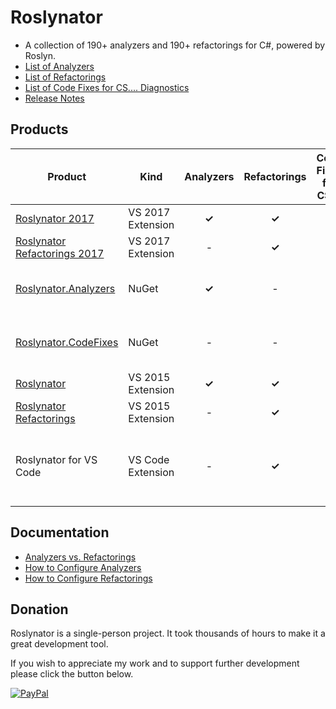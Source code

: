 # Roslynator

* A collection of 190+ analyzers and 190+ refactorings for C#, powered by Roslyn.
* [List of Analyzers](http://github.com/JosefPihrt/Roslynator/blob/master/src/Analyzers/README.md)
* [List of Refactorings](http://github.com/JosefPihrt/Roslynator/blob/master/src/Refactorings/README.md)
* [List of Code Fixes for CS.... Diagnostics](http://github.com/JosefPihrt/Roslynator/blob/master/src/CodeFixes/README.md)
* [Release Notes](http://github.com/JosefPihrt/Roslynator/blob/master/ChangeLog.md)

## Products

|Product|Kind|Analyzers|Refactorings|Code Fixes for CS....|Comment|
|---|---|:---:|:---:|:---:|---|
[Roslynator 2017](http://marketplace.visualstudio.com/items?itemName=josefpihrt.Roslynator2017)|VS 2017 Extension|**&#x2713;**|**&#x2713;**|**&#x2713;**||
[Roslynator Refactorings 2017](http://marketplace.visualstudio.com/items?itemName=josefpihrt.RoslynatorRefactorings2017)|VS 2017 Extension|-|**&#x2713;**|**&#x2713;**||
[Roslynator.Analyzers](http://www.nuget.org/packages/Roslynator.Analyzers/)|NuGet|**&#x2713;**|-|-|Visual Studio 2017 or higher|
[Roslynator.CodeFixes](http://www.nuget.org/packages/Roslynator.CodeFixes/)|NuGet|-|-|**&#x2713;**|Visual Studio 2017 or higher|
[Roslynator](http://marketplace.visualstudio.com/items?itemName=josefpihrt.Roslynator)|VS 2015 Extension|**&#x2713;**|**&#x2713;**|**&#x2713;**||
[Roslynator Refactorings](http://marketplace.visualstudio.com/items?itemName=josefpihrt.RoslynatorRefactorings)|VS 2015 Extension|-|**&#x2713;**|**&#x2713;**||
Roslynator for VS Code|VS Code Extension|-|**&#x2713;**|**&#x2713;**|[How to Enable Roslynator for Visual Studio Code](docs/RoslynatorForVisualStudioCode.md)|

## Documentation

* [Analyzers vs. Refactorings](http://github.com/JosefPihrt/Roslynator/blob/master/docs/AnalyzersVsRefactorings.md)
* [How to Configure Analyzers](http://github.com/JosefPihrt/Roslynator/blob/master/docs/HowToConfigureAnalyzers.md)
* [How to Configure Refactorings](http://github.com/JosefPihrt/Roslynator/blob/master/docs/HowToConfigureRefactorings.md)

## Donation

Roslynator is a single-person project. It took thousands of hours to make it a great development tool.

If you wish to appreciate my work and to support further development please click the button below.

[![PayPal](https://www.paypalobjects.com/en_US/i/btn/btn_donate_SM.gif)](https://www.paypal.com/cgi-bin/webscr?cmd=_s-xclick&hosted_button_id=BX85UA346VTN6)
